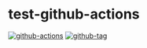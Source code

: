 # test-github-actions

[![github-actions](https://github.com/leojonathanoh/test-github-actions/workflows/ci-master-pr/badge.svg)](https://github.com/leojonathanoh/test-github-actions/actions)
[![github-tag](https://img.shields.io/github/tag/leojonathanoh/test-github-actions)](https://github.com/leojonathanoh/test-github-actions/releases/)
